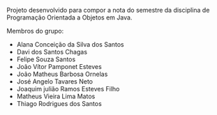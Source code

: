Projeto desenvolvido para compor a nota do semestre da disciplina de Programação Orientada a Objetos em Java.

Membros do grupo:
* Alana Conceição da Silva dos Santos <br>
* Davi dos Santos Chagas <br>
* Felipe Souza Santos <br>
* João Vítor Pamponet Esteves <br>
* João Matheus Barbosa Ornelas <br>
* José Angelo Tavares Neto <br>
* Joaquim julião Ramos Esteves Filho <br>
* Matheus Vieira Lima Matos <br>
* Thiago Rodrigues dos Santos 


